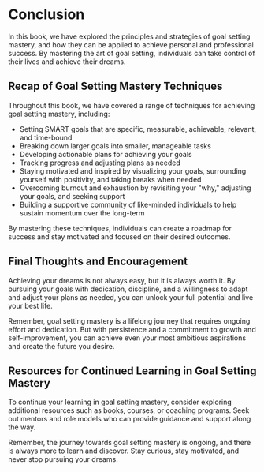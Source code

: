 # Conclusion

In this book, we have explored the principles and strategies of goal setting mastery, and how they can be applied to achieve personal and professional success. By mastering the art of goal setting, individuals can take control of their lives and achieve their dreams.

Recap of Goal Setting Mastery Techniques
----------------------------------------

Throughout this book, we have covered a range of techniques for achieving goal setting mastery, including:

* Setting SMART goals that are specific, measurable, achievable, relevant, and time-bound
* Breaking down larger goals into smaller, manageable tasks
* Developing actionable plans for achieving your goals
* Tracking progress and adjusting plans as needed
* Staying motivated and inspired by visualizing your goals, surrounding yourself with positivity, and taking breaks when needed
* Overcoming burnout and exhaustion by revisiting your "why," adjusting your goals, and seeking support
* Building a supportive community of like-minded individuals to help sustain momentum over the long-term

By mastering these techniques, individuals can create a roadmap for success and stay motivated and focused on their desired outcomes.

Final Thoughts and Encouragement
--------------------------------

Achieving your dreams is not always easy, but it is always worth it. By pursuing your goals with dedication, discipline, and a willingness to adapt and adjust your plans as needed, you can unlock your full potential and live your best life.

Remember, goal setting mastery is a lifelong journey that requires ongoing effort and dedication. But with persistence and a commitment to growth and self-improvement, you can achieve even your most ambitious aspirations and create the future you desire.

Resources for Continued Learning in Goal Setting Mastery
--------------------------------------------------------

To continue your learning in goal setting mastery, consider exploring additional resources such as books, courses, or coaching programs. Seek out mentors and role models who can provide guidance and support along the way.

Remember, the journey towards goal setting mastery is ongoing, and there is always more to learn and discover. Stay curious, stay motivated, and never stop pursuing your dreams.